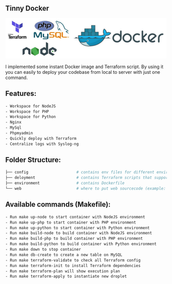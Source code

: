 ## Tinny Docker

![alt text](images/logo.jpg)

I implemented some instant Docker image and Terraform script.
By using it you can easily to deploy your codebase from local to server with just one command.

## Features:

```txt
- Workspace for NodeJS
- Workspace for PHP
- Workspace for Python
- Nginx
- MySql
- Phpmyadmin
- Quickly deploy with Terraform
- Centralize logs with Syslog-ng
```

## Folder Structure:

```bash
├── config                     # contains env files for different environments
├── deloyment                  # contains Terraform scripts that supports for deployment
├── environment                # contains Dockerfile
└── web                        # where to put web sourcecode (example: Wordpress)
```

## Available commands (Makefile):

```txt
- Run make up-node to start container with NodeJS environment
- Run make up-php to start container with PHP environment
- Run make up-python to start container with Python environment
- Run make build-node to build container with NodeJS environment
- Run make build-php to build container with PHP environment
- Run make build-python to build container with Python environment
- Run make down to stop container
- Run make db-create to create a new table on MySQL
- Run make terraform-validate to check all Terraform config
- Run make terraform-init to install Terraform dependencies
- Run make terraform-plan will show execution plan
- Run make terraform-apply to instantiate new droplet
```
